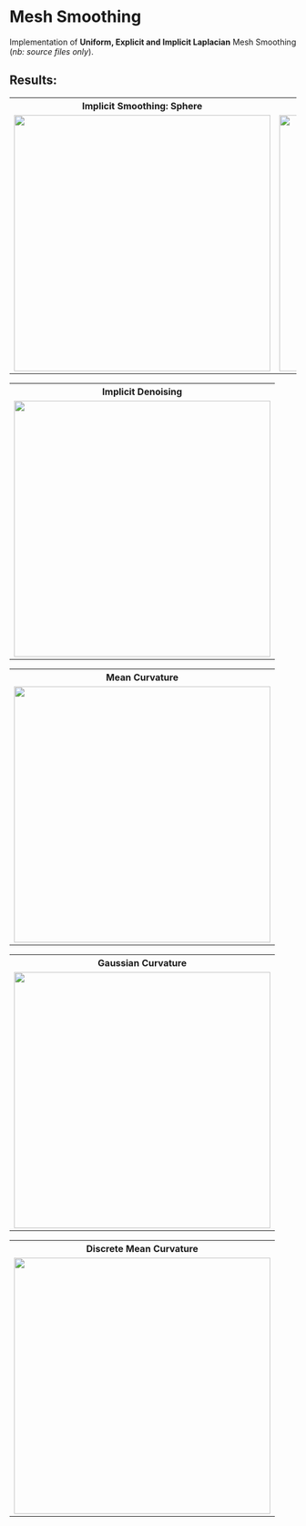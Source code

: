 # Mesh Smoothing  
Implementation of **Uniform, Explicit and Implicit Laplacian** Mesh Smoothing (_nb: source files only_).  

## Results:  
<table align="center">
    <tr>
      <th>Implicit Smoothing: Sphere</th>
      <th>Implicit Smoothing: Cow</th>
    </tr>
    <tr>
        <td>
        <img width="450" src="https://raw.githubusercontent.com/germain-hug/Mesh-Smoothing/master/results/ImplicitSmoothingMesh.jpg"></img>
        </td>
        <td>
        <img width="450" src="https://raw.githubusercontent.com/germain-hug/Mesh-Smoothing/master/results/ImplicitSmoothingCow.jpg"></img>
        </td>
    </tr>
</table>

<table align="center">
    <tr>
      <th>Implicit Denoising</th>
    </tr>
    <tr>
        <td>
        <img width="450" src="https://raw.githubusercontent.com/germain-hug/Mesh-Smoothing/master/results/ImplicitDenoising.jpg"></img>
        </td>
    </tr>
</table>

<table align="center">
    <tr>
      <th>Mean Curvature</th>
    </tr>
    <tr>
        <td>
        <img width="450" src="https://raw.githubusercontent.com/germain-hug/Mesh-Smoothing/master/results/MeanCurvature.jpg"></img>
        </td>
    </tr>
</table>

<table align="center">
    <tr>
      <th>Gaussian Curvature</th>
    </tr>
    <tr>
        <td>
        <img width="450" src="https://raw.githubusercontent.com/germain-hug/Mesh-Smoothing/master/results/GaussianCurvature.jpg"></img>
        </td>
    </tr>
</table>

<table align="center">
    <tr>
      <th>Discrete Mean Curvature</th>
    </tr>
    <tr>
        <td>
        <img width="450" src="https://raw.githubusercontent.com/germain-hug/Mesh-Smoothing/master/results/DiscreteMeanCurvature.jpg"></img>
        </td>
    </tr>
</table>
